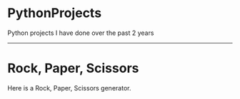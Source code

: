 # PythonProjects
Python projects I have done over the past 2 years


***
# Rock, Paper, Scissors
Here is a Rock, Paper, Scissors generator.
